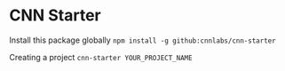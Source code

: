 # CNN Starter

Install this package globally
`npm install -g github:cnnlabs/cnn-starter`

Creating a project
`cnn-starter YOUR_PROJECT_NAME`
